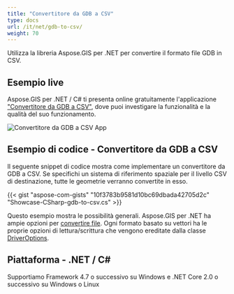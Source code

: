 ```yaml
---
title: "Convertitore da GDB a CSV"
type: docs
url: /it/net/gdb-to-csv/
weight: 70
---
```


Utilizza la libreria Aspose.GIS per .NET per convertire il formato file GDB in CSV.

## **Esempio live**

Aspose.GIS per .NET / C# ti presenta online gratuitamente l'applicazione ["Convertitore da GDB a CSV"](https://products.aspose.app/gis/conversion/gdb-to-csv), dove puoi investigare la funzionalità e la qualità del suo funzionamento.

![Convertitore da GDB a CSV App](conversion.png)

## **Esempio di codice - Convertitore da GDB a CSV**

Il seguente snippet di codice mostra come implementare un convertitore da GDB a CSV. Se specifichi un sistema di riferimento spaziale per il livello CSV di destinazione, tutte le geometrie verranno convertite in esso. 

{{< gist "aspose-com-gists" "10f3783b9581d10bc69dbada42705d2c" "Showcase-CSharp-gdb-to-csv.cs" >}}

Questo esempio mostra le possibilità generali. Aspose.GIS per .NET ha ampie opzioni per [convertire file](https://docs.aspose.com/gis/net/vector-layers/). Ogni formato basato su vettori ha le proprie opzioni di lettura/scrittura che vengono ereditate dalla classe [DriverOptions](https://reference.aspose.com/gis/net/aspose.gis/driveroptions).

## **Piattaforma - .NET / C#**

Supportiamo Framework 4.7 o successivo su Windows e .NET Core 2.0 o successivo su Windows o Linux

